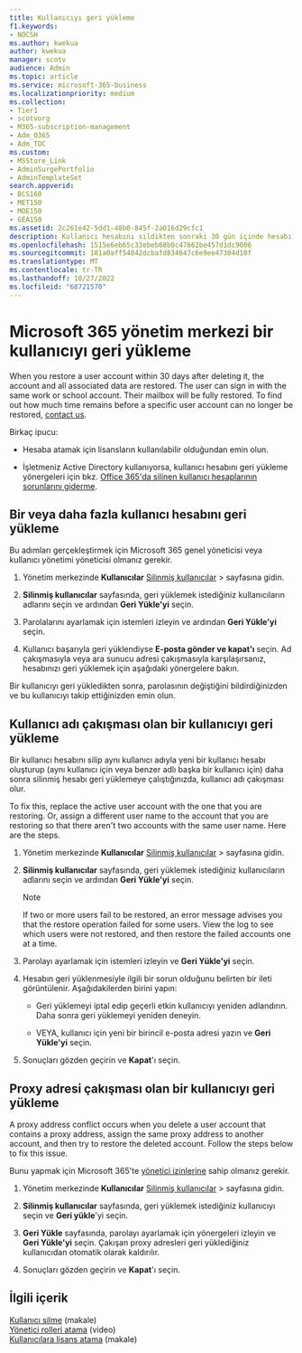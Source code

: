 ```yaml
---
title: Kullanıcıyı geri yükleme
f1.keywords:
- NOCSH
ms.author: kwekua
author: kwekua
manager: scotv
audience: Admin
ms.topic: article
ms.service: microsoft-365-business
ms.localizationpriority: medium
ms.collection:
- Tier1
- scotvorg
- M365-subscription-management
- Adm_O365
- Adm_TOC
ms.custom:
- MSStore_Link
- AdminSurgePortfolio
- AdminTemplateSet
search.appverid:
- BCS160
- MET150
- MOE150
- GEA150
ms.assetid: 2c261e42-5dd1-48b0-845f-2a016d29cfc1
description: Kullanıcı hesabını sildikten sonraki 30 gün içinde hesabı ve tüm verileri geri yükleyebilirsiniz ve kullanıcı aynı hesapla oturum açabilir.
ms.openlocfilehash: 1515e6eb65c33ebeb68b0c47662be457d1dc9006
ms.sourcegitcommit: 181a0aff54842dcbafd834647c6e9ee47304d10f
ms.translationtype: MT
ms.contentlocale: tr-TR
ms.lasthandoff: 10/27/2022
ms.locfileid: "68721570"
---
```

# <a name="restore-a-user-in-the-microsoft-365-admin-center"></a>Microsoft 365 yönetim merkezi bir kullanıcıyı geri yükleme
   
When you restore a user account within 30 days after deleting it, the account and all associated data are restored. The user can sign in with the same work or school account. Their mailbox will be fully restored. To find out how much time remains before a specific user account can no longer be restored, [contact us](../../business-video/get-help-support.md).
  
Birkaç ipucu:
  
- Hesaba atamak için lisansların kullanılabilir olduğundan emin olun.
    
- İşletmeniz Active Directory kullanıyorsa, kullanıcı hesabını geri yükleme yönergeleri için bkz. [Office 365'da silinen kullanıcı hesaplarının sorunlarını giderme](/office365/troubleshoot/active-directory/restore-deleted-user-accounts). 
    
## <a name="restore-one-or-more-user-accounts"></a>Bir veya daha fazla kullanıcı hesabını geri yükleme

Bu adımları gerçekleştirmek için Microsoft 365 genel yöneticisi veya kullanıcı yönetimi yöneticisi olmanız gerekir. 

1. Yönetim merkezinde **Kullanıcılar** <a href="https://go.microsoft.com/fwlink/p/?linkid=2071581" target="_blank">Silinmiş kullanıcılar</a> \> sayfasına gidin.

2. **Silinmiş kullanıcılar** sayfasında, geri yüklemek istediğiniz kullanıcıların adlarını seçin ve ardından **Geri Yükle'yi** seçin.
    
3. Parolalarını ayarlamak için istemleri izleyin ve ardından **Geri Yükle'yi** seçin.
    
4. Kullanıcı başarıyla geri yüklendiyse **E-posta gönder ve kapat'ı** seçin. Ad çakışmasıyla veya ara sunucu adresi çakışmasıyla karşılaşırsanız, hesabınızı geri yüklemek için aşağıdaki yönergelere bakın.
    
Bir kullanıcıyı geri yükledikten sonra, parolasının değiştiğini bildirdiğinizden ve bu kullanıcıyı takip ettiğinizden emin olun.
  
## <a name="restore-a-user-that-has-a-user-name-conflict"></a>Kullanıcı adı çakışması olan bir kullanıcıyı geri yükleme

Bir kullanıcı hesabını silip aynı kullanıcı adıyla yeni bir kullanıcı hesabı oluşturup (aynı kullanıcı için veya benzer adlı başka bir kullanıcı için) daha sonra silinmiş hesabı geri yüklemeye çalıştığınızda, kullanıcı adı çakışması olur.
  
To fix this, replace the active user account with the one that you are restoring. Or, assign a different user name to the account that you are restoring so that there aren't two accounts with the same user name. Here are the steps.

1. Yönetim merkezinde **Kullanıcılar** <a href="https://go.microsoft.com/fwlink/p/?linkid=2071581" target="_blank">Silinmiş kullanıcılar</a> \> sayfasına gidin.
  
2. **Silinmiş kullanıcılar** sayfasında, geri yüklemek istediğiniz kullanıcıların adlarını seçin ve ardından **Geri Yükle'yi** seçin.
    
    > [!NOTE]
    > If two or more users fail to be restored, an error message advises you that the restore operation failed for some users. View the log to see which users were not restored, and then restore the failed accounts one at a time. 
  
3. Parolayı ayarlamak için istemleri izleyin ve **Geri Yükle'yi** seçin.
    
4. Hesabın geri yüklenmesiyle ilgili bir sorun olduğunu belirten bir ileti görüntülenir. Aşağıdakilerden birini yapın:
    
     - Geri yüklemeyi iptal edip geçerli etkin kullanıcıyı yeniden adlandırın. Daha sonra geri yüklemeyi yeniden deneyin.
    
     - VEYA, kullanıcı için yeni bir birincil e-posta adresi yazın ve **Geri Yükle'yi** seçin.
    
5. Sonuçları gözden geçirin ve **Kapat**'ı seçin.
    
## <a name="restore-a-user-that-has-a-proxy-address-conflict"></a>Proxy adresi çakışması olan bir kullanıcıyı geri yükleme

A proxy address conflict occurs when you delete a user account that contains a proxy address, assign the same proxy address to another account, and then try to restore the deleted account. Follow the steps below to fix this issue.
  
Bunu yapmak için Microsoft 365'te [yönetici izinlerine](about-admin-roles.md) sahip olmanız gerekir. 

1. Yönetim merkezinde **Kullanıcılar** <a href="https://go.microsoft.com/fwlink/p/?linkid=2071581" target="_blank">Silinmiş kullanıcılar</a> \> sayfasına gidin.

2. **Silinmiş kullanıcılar** sayfasında, geri yüklemek istediğiniz kullanıcıyı seçin ve **Geri yükle**'yi seçin. 
    
3. **Geri Yükle** sayfasında, parolayı ayarlamak için yönergeleri izleyin ve **Geri Yükle'yi** seçin. Çakışan proxy adresleri geri yüklediğiniz kullanıcıdan otomatik olarak kaldırılır.
    
4. Sonuçları gözden geçirin ve **Kapat**'ı seçin.

## <a name="related-content"></a>İlgili içerik

[Kullanıcı silme](delete-a-user.md) (makale)\
[Yönetici rolleri atama](assign-admin-roles.md) (video)\
[Kullanıcılara lisans atama](../manage/assign-licenses-to-users.md) (makale)

